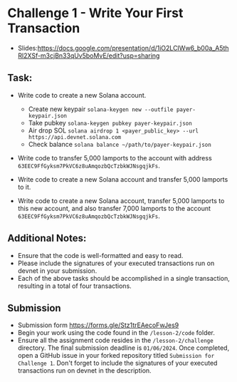 # Challenge 1 - Write Your First Transaction

- Slides:https://docs.google.com/presentation/d/1iO2LCIWw6_b00a_A5thRl2XSf-m3cjBn33qUv5boMvE/edit?usp=sharing

## Task:
- Write code to create a new Solana account.
    + Create new keypair `solana-keygen new --outfile payer-keypair.json`
    + Take pubkey `solana-keygen pubkey payer-keypair.json`
    + Air drop SOL `solana airdrop 1 <payer_public_key> --url https://api.devnet.solana.com`
    + Check balance `solana balance ~/path/to/payer-keypair.json`
    
- Write code to transfer 5,000 lamports to the account with address `63EEC9FfGyksm7PkVC6z8uAmqozbQcTzbkWJNsgqjkFs`.
- Write code to create a new Solana account and transfer 5,000 lamports to it.
- Write code to create a new Solana account, transfer 5,000 lamports to this new account, and also transfer 7,000 lamports to the account `63EEC9FfGyksm7PkVC6z8uAmqozbQcTzbkWJNsgqjkFs`.

## Additional Notes:
- Ensure that the code is well-formatted and easy to read.
- Please include the signatures of your executed transactions run on devnet in your submission.
- Each of the above tasks should be accomplished in a single transaction, resulting in a total of four transactions.

## Submission
- Submission form https://forms.gle/Stz1trEAecoFwJes9
- Begin your work using the code found in the `/lesson-2/code` folder.
- Ensure all the assignment code resides in the `/lesson-2/challenge` directory. The final submission deadline is `01/06/2024`.
Once completed, open a GitHub issue in your forked repository titled `Submission for Challenge 1`. Don't forget to include the signatures of your executed transactions run on devnet in the description.